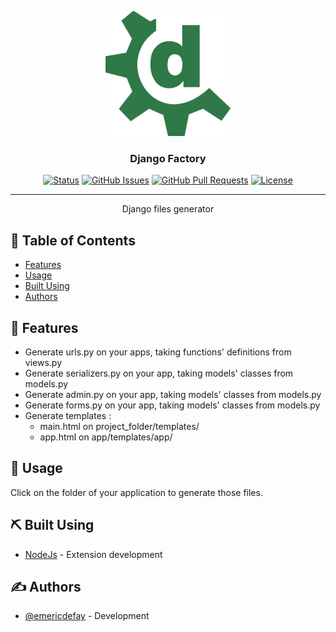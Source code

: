 <p align="center">
  <a href="https://github.com/Emericdefay/Django_Factory">
    <img width=200px height=200px src="https://github.com/Emericdefay/Django_Factory/raw/main/icon.png" alt="Project logo">
  </a>
</p>

<h3 align="center">Django Factory</h3>

<div align="center">

[![Status](https://img.shields.io/badge/status-active-success.svg)]()
[![GitHub Issues](https://img.shields.io/github/issues/emericdefay/Django_factory.svg)](https://github.com/emericdefay/Django_factory/issues)
[![GitHub Pull Requests](https://img.shields.io/github/issues-pr/emericdefay/Django_factory.svg)](https://github.com/emericdefay/Django_factory/pulls)
[![License](https://img.shields.io/badge/license-MIT-blue.svg)](/LICENSE)

</div>

---

<p align="center"> Django files generator
    <br> 
</p>

## 📝 Table of Contents

- [Features](#Features)
- [Usage](#usage)
- [Built Using](#built_using)
- [Authors](#authors)

## 🧐 Features <a name = "Features"></a>

- Generate urls.py on your apps, taking functions' definitions from views.py
- Generate serializers.py on your app, taking models' classes from models.py
- Generate admin.py on your app, taking models' classes from models.py
- Generate forms.py on your app, taking models' classes from models.py
- Generate templates :
  - main.html on project_folder/templates/
  - app.html on app/templates/app/

## 🎈 Usage <a name="usage"></a>

Click on the folder of your application to generate those files.

## ⛏️ Built Using <a name = "built_using"></a>

- [NodeJs](https://nodejs.org/en/) - Extension development

## ✍️ Authors <a name = "authors"></a>

- [@emericdefay](https://github.com/emericdefay) - Development
